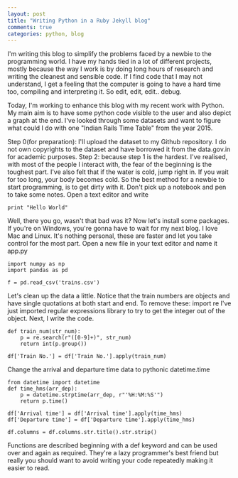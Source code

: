 ```yaml
---
layout: post
title: "Writing Python in a Ruby Jekyll blog"
comments: true
categories: python, blog
---
```

I'm writing this blog to simplify the problems faced by a newbie to the programming world. I have my hands tied in a lot of different projects, mostly because the way I work is by doing long hours of research and writing the cleanest and sensible code. If I find code that I may not understand, I get a feeling that the computer is going to have a hard time too, compiling and interpreting it. So edit, edit, edit.. debug.

Today, I'm working to enhance this blog with my recent work with Python. My main aim is to have some python code visible to the user and also depict a graph at the end. I've looked through some datasets and want to figure what could I do with one "Indian Rails Time Table" from the year 2015.

Step 0(for preparation): I'll upload the dataset to my Github repository. I do not own copyrights to the dataset and have borrowed it from the data.gov.in for academic purposes.
Step 2: because step 1 is the hardest. I've realised, with most of the people I interact with, the fear of the beginning is the toughest part. I've also felt that if the water is cold, jump right in. If you wait for too long, your body becomes cold. So the best method for a newbie to start programming, is to get dirty with it. Don't pick up a notebook and pen to take some notes. Open a text editor and write

    print "Hello World"

Well, there you go, wasn't that bad was it? Now let's install some packages. If you're on Windows, you're gonna have to wait for my next blog. I love Mac and Linux. It's nothing personal, these are faster and let you take control for the most part. Open a new file in your text editor and name it app.py

    import numpy as np
    import pandas as pd

    f = pd.read_csv('trains.csv')

Let's clean up the data a little. Notice that the train numbers are objects and have single quotations at both start and end. To remove these:
    import re
I've just imported regular expressions library to try to get the integer out of the object. Next, I write the code.

    def train_num(str_num):
        p = re.search(r"([0-9]+)", str_num)
        return int(p.group())

    df['Train No.'] = df['Train No.'].apply(train_num)

Change the arrival and departure time data to pythonic datetime.time

    from datetime import datetime
    def time_hms(arr_dep):
        p = datetime.strptime(arr_dep, r"'%H:%M:%S'")
        return p.time()

    df['Arrival time'] = df['Arrival time'].apply(time_hms)
    df['Departure time'] = df['Departure time'].apply(time_hms)

    df.columns = df.columns.str.title().str.strip()

Functions are described beginning with a def keyword and can be used over and again as required. They're a lazy programmer's best friend but really you should want to avoid writing your code repeatedly making it easier to read.
